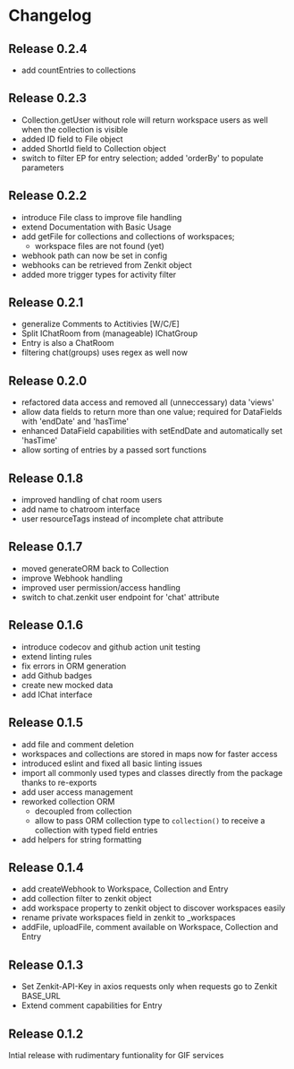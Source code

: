 # Changelog 

## Release 0.2.4

- add countEntries to collections

## Release 0.2.3

- Collection.getUser without role will return workspace users as well when the collection is visible
- added ID field to File object
- added ShortId field to Collection object
- switch to filter EP for entry selection; added 'orderBy' to populate parameters

## Release 0.2.2

- introduce File class to improve file handling
- extend Documentation with Basic Usage
- add getFile for collections and collections of workspaces;
  - workspace files are not found (yet)
- webhook path can now be set in config
- webhooks can be retrieved from Zenkit object
- added more trigger types for activity filter

## Release 0.2.1

- generalize Comments to Actitivies [W/C/E]
- Split IChatRoom from (manageable) IChatGroup
- Entry is also a ChatRoom
- filtering chat(groups) uses regex as well now

## Release 0.2.0

- refactored data access and removed all (unneccessary) data 'views'
- allow data fields to return more than one value; required for DataFields with 'endDate' and 'hasTime'
- enhanced DataField capabilities with setEndDate and automatically set 'hasTime'
- allow sorting of entries by a passed sort functions

## Release 0.1.8

- improved handling of chat room users
- add name to chatroom interface
- user resourceTags instead of incomplete chat attribute

## Release 0.1.7

- moved generateORM back to Collection
- improve Webhook handling
- improved user permission/access handling
- switch to chat.zenkit user endpoint for 'chat' attribute

## Release 0.1.6

- introduce codecov and github action unit testing
- extend linting rules
- fix errors in ORM generation
- add Github badges
- create new mocked data
- add IChat interface

## Release 0.1.5

- add file and comment deletion
- workspaces and collections are stored in maps now for faster access
- introduced eslint and fixed all basic linting issues
- import all commonly used types and classes directly from the package thanks to re-exports
- add user access management
- reworked collection ORM
  - decoupled from collection
  - allow to pass ORM collection type to `collection()` to receive a collection with typed field entries
- add helpers for string formatting

## Release 0.1.4

- add createWebhook to Workspace, Collection and Entry
- add collection filter to zenkit object
- add workspace property to zenkit object to discover workspaces easily
- rename private workspaces field in zenkit to _workspaces
- addFile, uploadFile, comment available on Workspace, Collection and Entry

## Release 0.1.3

- Set Zenkit-API-Key in axios requests only when requests go to Zenkit BASE_URL
- Extend comment capabilities for Entry

## Release 0.1.2

Intial release with rudimentary funtionality for GIF services